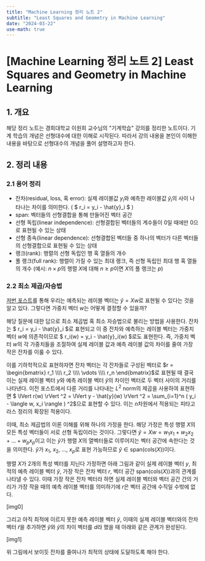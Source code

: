 ```yaml
---
title: "Machine Learning 정리 노트 2"
subtitle: "Least Squares and Geometry in Machine Learning"
date: "2024-03-22"
use-math: true
---
```


# [Machine Learning 정리 노트 2] Least Squares and Geometry in Machine Learning

## 1. 개요

해당 정리 노트는 경희대학교 이원희 교수님의 "기계학습" 강의를 정리한 노트이다. 기계 학습의 개념은 선형대수에 대한 이해로 시작된다. 따라서 강의 내용을 본인이 이해한 내용을 바탕으로 선형대수의 개념을 풀어 설명하고자 한다.

## 2. 정리 내용

### 2.1 용어 정리

- 잔차(residual, loss, 혹 error): 실제 레이블값 $y_i$와 예측한 레이블값 $\hat{y}_i$의 사이 나타나는 차이를 의미한다. ( $ r_i = y_i - \hat{y}_i $ )
- span: 벡터들의 선형결합을 통해 만들어진 벡터 공간
- 선형 독립(linear independence): 선형결합된 벡터들의 계수들이 0일 때에만 0으로 표현될 수 있는 상태
- 선형 종속(linear dependence): 선형결합된 벡터들 중 하나의 벡터가 다른 벡터들의 선형결합으로 표현될 수 있는 상태
- 랭크(rank): 행렬의 선형 독립인 행 혹 열들의 개수
- 풀 랭크(full rank): 행렬이 가질 수 있는 최대 랭크, 즉 선형 독립인 최대 행 혹 열들의 개수 (예시: $n \times p$의 행렬 $X$에 대해 $n \ge p$이면 $X$의 풀 랭크는 $p$)

### 2.2 최소 제곱/자승법

[저번 포스트](https://yoonylim.github.io/posts/machine-learning/2024-03-21-machine-learning-1)를 통해 우리는 예측되는 레이블 벡터는 $\hat{y} = Xw$로 표현될 수 있다는 것을 알고 있다. 그렇다면 가중치 벡터 $w$는 어떻게 결정할 수 있을까?

해당 질문에 대한 답으로 최소 제곱법 혹 최소 자승법으로 불리는 방법을 사용한다. 잔차는 $ r_i = y_i - \hat{y}_i $로 표현되고 이 중 잔차와 예측하는 레이블 벡터는 가중치 벡터 $w$에 의존적이므로 $ r_i(w) = y_i - \hat{y}_i(w) $로도 표현한다. 즉, 가중치 벡터 $w$의 각 가중치들을 조절하여 실제 레이블 값과 예측 레이블 값의 차이를 줄여 가장 작은 잔차를 이룰 수 있다.

이를 기하학적으로 표현하자면 잔차 벡터는 각 잔차들로 구성된 벡터로 $r = \begin{bmatrix} r_1 \\\\ r_2 \\\\ \vdots \\\\ r_n \end{bmatrix}$로 표현될 때 결국 이는 실제 레이블 벡터 $y$와 예측 레이블 벡터 $\hat{y}$의 차이인 벡터로 두 벡터 사이의 거리를 나타낸다. 이전 포스트에서 다룬 거리를 나타내는 $L^2$ norm의 제곱을 사용하여 표현하면 $ \lVert r(w) \rVert ^2 = \lVert y - \hat{y}(w) \rVert ^2 =
\sum_{i=1}^n ( y_i - \langle w, x_i \rangle ) ^2$으로 표현할 수 있다. 이는 $n$차원에서 적용되는 피타고라스 정리의 확장된 적용이다.

이때, 최소 제곱법의 이론 이해를 위해 하나의 가정을 한다. 해당 가정은 특성 행렬 $X$의 모든 특성 벡터들이 서로 선형 독립이라는 것이다. 그렇다면 $\hat{y} = Xw = w_1 x_1 + w_2 x_2 + \dots + w_p x_p$이고 이는 $\hat{y}$가 행렬 $X$의 열벡터들로 이루어지는 벡터 공간에 속한다는 것을 의미한다. $\hat{y}$가 $x_1$, $x_2$, $\dots$, $x_p$로 표현 가능하므로 $\hat{y} \in \text{span}(\text{cols}(X))$이다.

행렬 $X$가 2개의 특성 벡터를 지닌다 가정하면 아래 그림과 같이 실제 레이블 벡터 $y$, 최적의 예측 레이블 벡터 $\hat{y}$, 가장 작은 잔차 벡터 $r$, 벡터 공간 $\text{span}(\text{cols}(X))$과의 관계를 나타낼 수 있다. 이때 가장 작은 잔차 벡터라 하면 실제 레이블 벡터와 벡터 공간 간의 거리가 가장 작을 때의 예측 레이블 벡터를 의미하기에 $r$은 벡터 공간에 수직일 수밖에 없다.

[img0]

그리고 아직 최적에 이르지 못한 예측 레이블 벡터 $\tilde{y}$, 이때의 실제 레이블 벡터와의 잔차 벡터 $\tilde{r}$을 추가하면 $\hat{y}$와 $\tilde{y}$의 차이 벡터를 $d$라 했을 때 아래와 같은 관계가 완성된다. 

[img1]

위 그림에서 보이듯 잔차를 줄여나가 최적의 상태에 도달하도록 해야 한다.